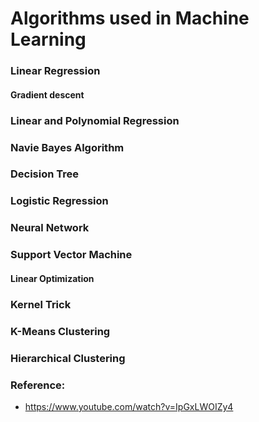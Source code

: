 # Algorithms used in Machine Learning

### Linear Regression

#### Gradient descent

### Linear and Polynomial Regression

### Navie Bayes Algorithm

### Decision Tree

### Logistic Regression

### Neural Network

### Support Vector Machine

#### Linear Optimization

### Kernel Trick

### K-Means Clustering

### Hierarchical Clustering

### Reference:
* https://www.youtube.com/watch?v=IpGxLWOIZy4
